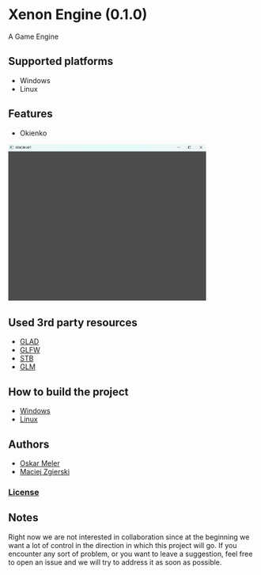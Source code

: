 # Xenon Engine (0.1.0)

A Game Engine 

## Supported platforms

- Windows
- Linux

## Features

- Okienko 
<img src=ReadmeAssets/okienko.png width=400>

## Used 3rd party resources 

- [GLAD](https://github.com/Dav1dde/glad)
- [GLFW](https://github.com/glfw/glfw)
- [STB](https://github.com/nothings/stb)
- [GLM](https://github.com/g-truc/glm)

## How to build the project

- [Windows](ReadmeAssets/README_BuildW.md)
- [Linux](ReadmeAssets/README_BuildL.md)

## Authors

- [Oskar Meler](https://github.com/frogrammer9)
- [Maciej Zgierski](https://github.com/GoscZnickiem)

### [License](LICENSE)

## Notes
Right now we are not interested in collaboration since at the beginning  we want a lot of control in the direction in which this project will go. 
If you encounter any sort of problem, or you want to leave a suggestion, feel free to open an issue and we will try to address it as soon as possible.